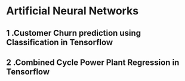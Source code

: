 # Artificial Neural Networks

## 1 .Customer Churn prediction using Classification in Tensorflow
## 2 .Combined Cycle Power Plant Regression in Tensorflow

